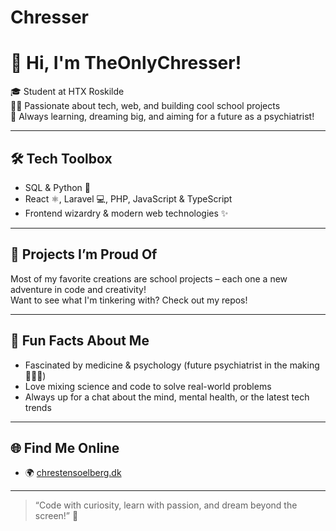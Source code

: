 # Chresser
# 👋 Hi, I'm TheOnlyChresser!

🎓 Student at HTX Roskilde  
🧑‍💻 Passionate about tech, web, and building cool school projects  
🌱 Always learning, dreaming big, and aiming for a future as a psychiatrist!

---

## 🛠️ Tech Toolbox

- SQL & Python 🐍
- React ⚛️, Laravel 💻, PHP, JavaScript & TypeScript
- Frontend wizardry & modern web technologies ✨

---
## 🚀 Projects I’m Proud Of

Most of my favorite creations are school projects – each one a new adventure in code and creativity!  
Want to see what I'm tinkering with? Check out my repos!

---

## 🧠 Fun Facts About Me

- Fascinated by medicine & psychology (future psychiatrist in the making 👨‍⚕️🧠)
- Love mixing science and code to solve real-world problems
- Always up for a chat about the mind, mental health, or the latest tech trends

---

## 🌐 Find Me Online

- 🌍 [chrestensoelberg.dk](https://chrestensoelberg.dk)

---

> “Code with curiosity, learn with passion, and dream beyond the screen!” 🚀

